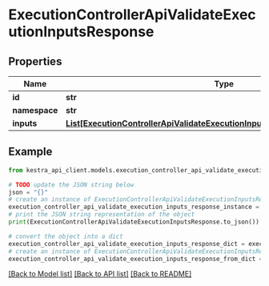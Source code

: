 # ExecutionControllerApiValidateExecutionInputsResponse


## Properties

Name | Type | Description | Notes
------------ | ------------- | ------------- | -------------
**id** | **str** |  | 
**namespace** | **str** |  | 
**inputs** | [**List[ExecutionControllerApiValidateExecutionInputsResponseApiInputAndValue]**](ExecutionControllerApiValidateExecutionInputsResponseApiInputAndValue.md) |  | 

## Example

```python
from kestra_api_client.models.execution_controller_api_validate_execution_inputs_response import ExecutionControllerApiValidateExecutionInputsResponse

# TODO update the JSON string below
json = "{}"
# create an instance of ExecutionControllerApiValidateExecutionInputsResponse from a JSON string
execution_controller_api_validate_execution_inputs_response_instance = ExecutionControllerApiValidateExecutionInputsResponse.from_json(json)
# print the JSON string representation of the object
print(ExecutionControllerApiValidateExecutionInputsResponse.to_json())

# convert the object into a dict
execution_controller_api_validate_execution_inputs_response_dict = execution_controller_api_validate_execution_inputs_response_instance.to_dict()
# create an instance of ExecutionControllerApiValidateExecutionInputsResponse from a dict
execution_controller_api_validate_execution_inputs_response_from_dict = ExecutionControllerApiValidateExecutionInputsResponse.from_dict(execution_controller_api_validate_execution_inputs_response_dict)
```
[[Back to Model list]](../README.md#documentation-for-models) [[Back to API list]](../README.md#documentation-for-api-endpoints) [[Back to README]](../README.md)


